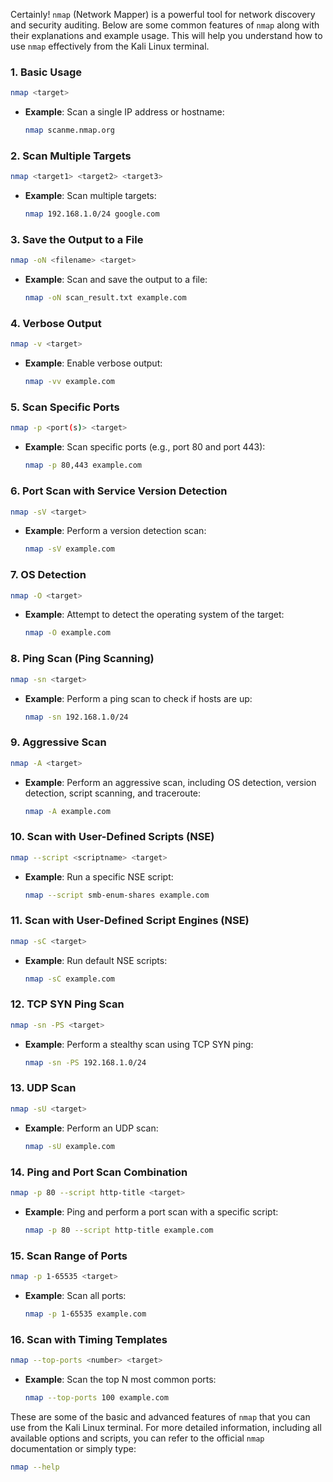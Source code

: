  Certainly! `nmap` (Network Mapper) is a powerful tool for network discovery and security auditing. Below are some common features of `nmap` along with their explanations and example usage. This will help you understand how to use `nmap` effectively from the Kali Linux terminal.

### 1. Basic Usage
```sh
nmap <target>
```
- **Example**: Scan a single IP address or hostname:
  ```sh
  nmap scanme.nmap.org
  ```

### 2. Scan Multiple Targets
```sh
nmap <target1> <target2> <target3>
```
- **Example**: Scan multiple targets:
  ```sh
  nmap 192.168.1.0/24 google.com
  ```

### 3. Save the Output to a File
```sh
nmap -oN <filename> <target>
```
- **Example**: Scan and save the output to a file:
  ```sh
  nmap -oN scan_result.txt example.com
  ```

### 4. Verbose Output
```sh
nmap -v <target>
```
- **Example**: Enable verbose output:
  ```sh
  nmap -vv example.com
  ```

### 5. Scan Specific Ports
```sh
nmap -p <port(s)> <target>
```
- **Example**: Scan specific ports (e.g., port 80 and port 443):
  ```sh
  nmap -p 80,443 example.com
  ```

### 6. Port Scan with Service Version Detection
```sh
nmap -sV <target>
```
- **Example**: Perform a version detection scan:
  ```sh
  nmap -sV example.com
  ```

### 7. OS Detection
```sh
nmap -O <target>
```
- **Example**: Attempt to detect the operating system of the target:
  ```sh
  nmap -O example.com
  ```

### 8. Ping Scan (Ping Scanning)
```sh
nmap -sn <target>
```
- **Example**: Perform a ping scan to check if hosts are up:
  ```sh
  nmap -sn 192.168.1.0/24
  ```

### 9. Aggressive Scan
```sh
nmap -A <target>
```
- **Example**: Perform an aggressive scan, including OS detection, version detection, script scanning, and traceroute:
  ```sh
  nmap -A example.com
  ```

### 10. Scan with User-Defined Scripts (NSE)
```sh
nmap --script <scriptname> <target>
```
- **Example**: Run a specific NSE script:
  ```sh
  nmap --script smb-enum-shares example.com
  ```

### 11. Scan with User-Defined Script Engines (NSE)
```sh
nmap -sC <target>
```
- **Example**: Run default NSE scripts:
  ```sh
  nmap -sC example.com
  ```

### 12. TCP SYN Ping Scan
```sh
nmap -sn -PS <target>
```
- **Example**: Perform a stealthy scan using TCP SYN ping:
  ```sh
  nmap -sn -PS 192.168.1.0/24
  ```

### 13. UDP Scan
```sh
nmap -sU <target>
```
- **Example**: Perform an UDP scan:
  ```sh
  nmap -sU example.com
  ```

### 14. Ping and Port Scan Combination
```sh
nmap -p 80 --script http-title <target>
```
- **Example**: Ping and perform a port scan with a specific script:
  ```sh
  nmap -p 80 --script http-title example.com
  ```

### 15. Scan Range of Ports
```sh
nmap -p 1-65535 <target>
```
- **Example**: Scan all ports:
  ```sh
  nmap -p 1-65535 example.com
  ```

### 16. Scan with Timing Templates
```sh
nmap --top-ports <number> <target>
```
- **Example**: Scan the top N most common ports:
  ```sh
  nmap --top-ports 100 example.com
  ```

These are some of the basic and advanced features of `nmap` that you can use from the Kali Linux terminal. For more detailed information, including all available options and scripts, you can refer to the official `nmap` documentation or simply type:
```sh
nmap --help
```

